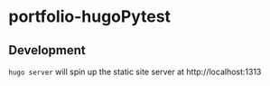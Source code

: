 # portfolio-hugoPytest

## Development

`hugo server` will spin up the static site server at http://localhost:1313